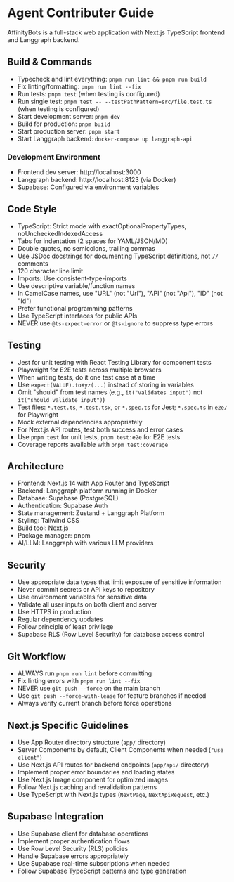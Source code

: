 # Agent Contributer Guide

AffinityBots is a full-stack web application with Next.js TypeScript frontend and Langgraph backend.

## Build & Commands

- Typecheck and lint everything: `pnpm run lint && pnpm run build`
- Fix linting/formatting: `pnpm run lint --fix`
- Run tests: `pnpm test` (when testing is configured)
- Run single test: `pnpm test -- --testPathPattern=src/file.test.ts` (when testing is configured)
- Start development server: `pnpm dev`
- Build for production: `pnpm build`
- Start production server: `pnpm start`
- Start Langgraph backend: `docker-compose up langgraph-api`

### Development Environment

- Frontend dev server: http://localhost:3000
- Langgraph backend: http://localhost:8123 (via Docker)
- Supabase: Configured via environment variables

## Code Style

- TypeScript: Strict mode with exactOptionalPropertyTypes, noUncheckedIndexedAccess
- Tabs for indentation (2 spaces for YAML/JSON/MD)
- Double quotes, no semicolons, trailing commas
- Use JSDoc docstrings for documenting TypeScript definitions, not `//` comments
- 120 character line limit
- Imports: Use consistent-type-imports
- Use descriptive variable/function names
- In CamelCase names, use "URL" (not "Url"), "API" (not "Api"), "ID" (not "Id")
- Prefer functional programming patterns
- Use TypeScript interfaces for public APIs
- NEVER use `@ts-expect-error` or `@ts-ignore` to suppress type errors

## Testing

- Jest for unit testing with React Testing Library for component tests
- Playwright for E2E tests across multiple browsers
- When writing tests, do it one test case at a time
- Use `expect(VALUE).toXyz(...)` instead of storing in variables
- Omit "should" from test names (e.g., `it("validates input")` not `it("should validate input")`)
- Test files: `*.test.ts`, `*.test.tsx`, or `*.spec.ts` for Jest; `*.spec.ts` in `e2e/` for Playwright
- Mock external dependencies appropriately
- For Next.js API routes, test both success and error cases
- Use `pnpm test` for unit tests, `pnpm test:e2e` for E2E tests
- Coverage reports available with `pnpm test:coverage`

## Architecture

- Frontend: Next.js 14 with App Router and TypeScript
- Backend: Langgraph platform running in Docker
- Database: Supabase (PostgreSQL)
- Authentication: Supabase Auth
- State management: Zustand + Langgraph Platform
- Styling: Tailwind CSS
- Build tool: Next.js
- Package manager: pnpm
- AI/LLM: Langgraph with various LLM providers

## Security

- Use appropriate data types that limit exposure of sensitive information
- Never commit secrets or API keys to repository
- Use environment variables for sensitive data
- Validate all user inputs on both client and server
- Use HTTPS in production
- Regular dependency updates
- Follow principle of least privilege
- Supabase RLS (Row Level Security) for database access control

## Git Workflow

- ALWAYS run `pnpm run lint` before committing
- Fix linting errors with `pnpm run lint --fix`
- NEVER use `git push --force` on the main branch
- Use `git push --force-with-lease` for feature branches if needed
- Always verify current branch before force operations

## Next.js Specific Guidelines

- Use App Router directory structure (`app/` directory)
- Server Components by default, Client Components when needed (`"use client"`)
- Use Next.js API routes for backend endpoints (`app/api/` directory)
- Implement proper error boundaries and loading states
- Use Next.js Image component for optimized images
- Follow Next.js caching and revalidation patterns
- Use TypeScript with Next.js types (`NextPage`, `NextApiRequest`, etc.)

## Supabase Integration

- Use Supabase client for database operations
- Implement proper authentication flows
- Use Row Level Security (RLS) policies
- Handle Supabase errors appropriately
- Use Supabase real-time subscriptions when needed
- Follow Supabase TypeScript patterns and type generation